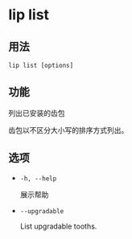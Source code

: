 # lip list

## 用法

```shell
lip list [options]
```

## 功能

列出已安装的齿包

齿包以不区分大小写的排序方式列出。

## 选项

- `-h, --help`

  展示帮助

- `--upgradable`

  List upgradable tooths.